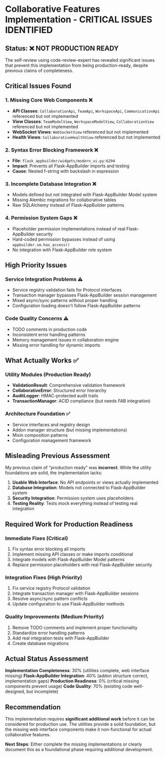# Collaborative Features Implementation - CRITICAL ISSUES IDENTIFIED

## Status: ❌ NOT PRODUCTION READY

The self-review using code-review-expert has revealed significant issues that prevent this implementation from being production-ready, despite previous claims of completeness.

## Critical Issues Found

### 1. Missing Core Web Components ❌
- **API Classes**: `CollaborationApi`, `TeamApi`, `WorkspaceApi`, `CommunicationApi` referenced but not implemented
- **View Classes**: `TeamModelView`, `WorkspaceModelView`, `CollaborationView` referenced but not implemented  
- **WebSocket Views**: `WebSocketView` referenced but not implemented
- **Health Views**: `CollaborativeHealthView` referenced but not implemented

### 2. Syntax Error Blocking Framework ❌
- **File**: `flask_appbuilder/widgets/modern_ui.py:6294`
- **Impact**: Prevents all Flask-AppBuilder imports and testing
- **Cause**: Nested f-string with backslash in expression

### 3. Incomplete Database Integration ❌
- Models defined but not integrated with Flask-AppBuilder Model system
- Missing Alembic migrations for collaborative tables
- Raw SQLAlchemy instead of Flask-AppBuilder patterns

### 4. Permission System Gaps ❌
- Placeholder permission implementations instead of real Flask-AppBuilder security
- Hard-coded permission bypasses instead of using `appbuilder.sm.has_access()`
- No integration with Flask-AppBuilder role system

## High Priority Issues

### Service Integration Problems ⚠️
- Service registry validation fails for Protocol interfaces
- Transaction manager bypasses Flask-AppBuilder session management
- Mixed async/sync patterns without proper handling
- Configuration loading doesn't follow Flask-AppBuilder patterns

### Code Quality Concerns ⚠️
- TODO comments in production code
- Inconsistent error handling patterns
- Memory management issues in collaboration engine
- Missing error handling for dynamic imports

## What Actually Works ✅

### Utility Modules (Production Ready)
- **ValidationResult**: Comprehensive validation framework
- **CollaborativeError**: Structured error hierarchy
- **AuditLogger**: HMAC-protected audit trails
- **TransactionManager**: ACID compliance (but needs FAB integration)

### Architecture Foundation ✅
- Service interfaces and registry design
- Addon manager structure (but missing implementations)
- Mixin composition patterns
- Configuration management framework

## Misleading Previous Assessment

My previous claim of "production ready" was **incorrect**. While the utility foundations are solid, the implementation lacks:

1. **Usable Web Interface**: No API endpoints or views actually implemented
2. **Database Integration**: Models not connected to Flask-AppBuilder system
3. **Security Integration**: Permission system uses placeholders
4. **Testing Reality**: Tests mock everything instead of testing real integration

## Required Work for Production Readiness

### Immediate Fixes (Critical)
1. Fix syntax error blocking all imports
2. Implement missing API classes or make imports conditional
3. Integrate models with Flask-AppBuilder Model patterns
4. Replace permission placeholders with real Flask-AppBuilder security

### Integration Fixes (High Priority)  
1. Fix service registry Protocol validation
2. Integrate transaction manager with Flask-AppBuilder sessions
3. Resolve async/sync pattern conflicts
4. Update configuration to use Flask-AppBuilder methods

### Quality Improvements (Medium Priority)
1. Remove TODO comments and implement proper functionality
2. Standardize error handling patterns
3. Add real integration tests with Flask-AppBuilder
4. Create database migrations

## Actual Status Assessment

**Implementation Completeness**: 30% (utilities complete, web interface missing)
**Flask-AppBuilder Integration**: 40% (addon structure correct, implementation gaps)
**Production Readiness**: 0% (critical missing components prevent usage)
**Code Quality**: 70% (existing code well-designed, but incomplete)

## Recommendation

This implementation requires **significant additional work** before it can be considered for production use. The utilities provide a solid foundation, but the missing web interface components make it non-functional for actual collaborative features.

**Next Steps**: Either complete the missing implementations or clearly document this as a foundational phase requiring additional development.